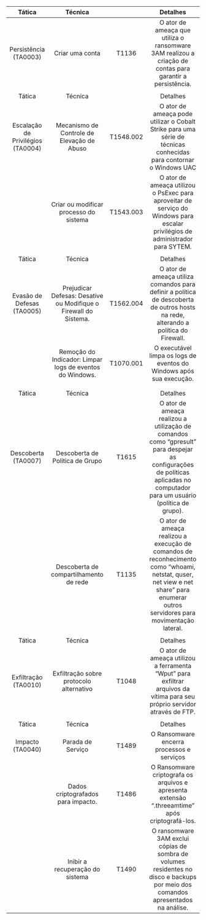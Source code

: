 |                  Tática                  |                               Técnica                              |           |                                                                                        Detalhes                                                                                        |
|:----------------------------------------:|:------------------------------------------------------------------:|:---------:|:--------------------------------------------------------------------------------------------------------------------------------------------------------------------------------------:|
|        Persistência      (TA0003)        |                          Criar   uma conta                         |   T1136   |                                      O   ator de ameaça que utiliza o ransomware 3AM realizou a criação de contas para   garantir a persistência.                                      |
|                                          |                                                                    |           |                                                                                                                                                                                        |
|                  Tática                  |                               Técnica                              |           |                                                                                        Detalhes                                                                                        |
| Escalação   de Privilégios      (TA0004) |            Mecanismo de Controle de   Elevação de Abuso            | T1548.002 |                                  O ator de ameaça pode utilizar o   Cobalt Strike para uma série de técnicas conhecidas para contornar o Windows   UAC                                 |
|                                          |              Criar ou modificar processo do   sistema              | T1543.003 |                           O ator de ameaça utilizou o   PsExec para aproveitar de serviço do Windows para escalar privilégios de   administrador para SYTEM.                           |
|                                          |                                                                    |           |                                                                                                                                                                                        |
|                  Tática                  |                               Técnica                              |           |                                                                                        Detalhes                                                                                        |
|     Evasão   de Defesas      (TA0005)    | Prejudicar Defesas: Desative ou   Modifique o Firewall do Sistema. | T1562.004 |                         O ator de ameaça utiliza   comandos para definir a política de descoberta de outros hosts na rede,   alterando a política do Firewall.                         |
|                                          |     Remoção do Indicador: Limpar   logs de eventos do Windows.     | T1070.001 |                                                         O executável limpa os logs de   eventos do Windows após sua execução.                                                          |
|                                          |                                                                    |           |                                                                                                                                                                                        |
|                                          |                                                                    |           |                                                                                                                                                                                        |
|                  Tática                  |                               Técnica                              |           |                                                                                        Detalhes                                                                                        |
|         Descoberta      (TA0007)         |                  Descoberta   de Política de Grupo                 |   T1615   |     O ator de ameaça realizou a   utilização de comandos como “gpresult” para despejar as configurações de   políticas aplicadas no computador para um usuário (política de grupo).    |
|                                          |              Descoberta de compartilhamento   de rede              |   T1135   | O ator de ameaça realizou a   execução de comandos de reconhecimento como “whoami, netstat, quser, net view   e net share” para enumerar outros servidores para movimentação lateral.  |
|                                          |                                                                    |           |                                                                                                                                                                                        |
|                  Tática                  |                               Técnica                              |           |                                                                                        Detalhes                                                                                        |
|         Exfiltração      (TA0010)        |              Exfiltração   sobre protocolo alternativo             |   T1048   |                             O   ator de ameaça utilizou a ferramenta “Wput” para exfiltrar arquivos da vítima   para seu próprio servidor através de FTP.                              |
|                                          |                                                                    |           |                                                                                                                                                                                        |
|                  Tática                  |                               Técnica                              |           |                                                                                        Detalhes                                                                                        |
|           Impacto      (TA0040)          |                          Parada de Serviço                         |   T1489   |                                                                       O Ransomware encerra processos e   serviços                                                                      |
|                                          |                Dados   criptografados para impacto.                |   T1486   |                                            O Ransomware criptografa os   arquivos e apresenta extensão “.threeamtime” após criptografá-los.                                            |
|                                          |                   Inibir a recuperação do sistema                  |   T1490   |                          O ransomware 3AM exclui cópias   de sombra de volumes residentes no disco e backups por meio dos comandos   apresentados na análise.                          |

